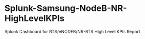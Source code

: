 # Splunk-Samsung-NodeB-NR-HighLevelKPIs
Splunk Dashboard for  BTS/eNODEB/NR-BTS High Level KPIs Report
